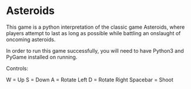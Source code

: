 # Asteroids
This game is a python interpretation of the classic game Asteroids, where players attempt to last as long as possible while battling an onslaught of oncoming asteroids.

In order to run this game successfully, you will need to have Python3 and PyGame installed on running.

Controls:

W = Up
S = Down
A = Rotate Left
D = Rotate Right
Spacebar = Shoot